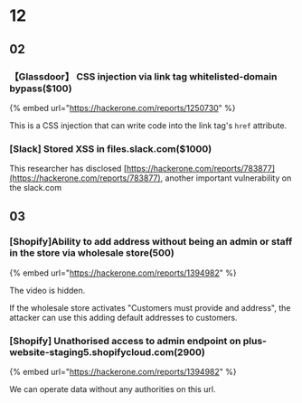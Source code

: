# 12

## 02

### 【Glassdoor】 CSS injection via link tag whitelisted-domain bypass($100)

{% embed url="https://hackerone.com/reports/1250730" %}

This is a CSS injection that can write code into the link tag's `href` attribute.

&#x20;

### \[Slack] Stored XSS in files.slack.com($1000)

This researcher has disclosed [https://hackerone.com/reports/783877](https://hackerone.com/reports/783877), another important vulnerability on the slack.com





## 03

### \[Shopify]Ability to add address without being an admin or staff in the store via wholesale store(500)

{% embed url="https://hackerone.com/reports/1394982" %}

The video is hidden.&#x20;

If the wholesale store activates "Customers must provide and address", the attacker can use this adding default addresses to customers.



### \[Shopify] Unathorised access to admin endpoint on plus-website-staging5.shopifycloud.com(2900)

{% embed url="https://hackerone.com/reports/1394982" %}

We can operate data without any authorities on this url.
